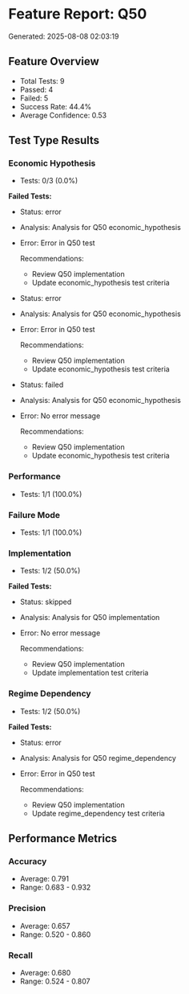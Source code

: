 # Feature Report: Q50
Generated: 2025-08-08 02:03:19

## Feature Overview
- Total Tests: 9
- Passed: 4
- Failed: 5
- Success Rate: 44.4%
- Average Confidence: 0.53

## Test Type Results
### Economic Hypothesis
- Tests: 0/3 (0.0%)

**Failed Tests:**
- Status: error
- Analysis: Analysis for Q50 economic_hypothesis
- Error: Error in Q50 test

  Recommendations:
  - Review Q50 implementation
  - Update economic_hypothesis test criteria

- Status: error
- Analysis: Analysis for Q50 economic_hypothesis
- Error: Error in Q50 test

  Recommendations:
  - Review Q50 implementation
  - Update economic_hypothesis test criteria

- Status: failed
- Analysis: Analysis for Q50 economic_hypothesis
- Error: No error message

  Recommendations:
  - Review Q50 implementation
  - Update economic_hypothesis test criteria

### Performance
- Tests: 1/1 (100.0%)

### Failure Mode
- Tests: 1/1 (100.0%)

### Implementation
- Tests: 1/2 (50.0%)

**Failed Tests:**
- Status: skipped
- Analysis: Analysis for Q50 implementation
- Error: No error message

  Recommendations:
  - Review Q50 implementation
  - Update implementation test criteria

### Regime Dependency
- Tests: 1/2 (50.0%)

**Failed Tests:**
- Status: error
- Analysis: Analysis for Q50 regime_dependency
- Error: Error in Q50 test

  Recommendations:
  - Review Q50 implementation
  - Update regime_dependency test criteria

## Performance Metrics
### Accuracy
- Average: 0.791
- Range: 0.683 - 0.932

### Precision
- Average: 0.657
- Range: 0.520 - 0.860

### Recall
- Average: 0.680
- Range: 0.524 - 0.807
